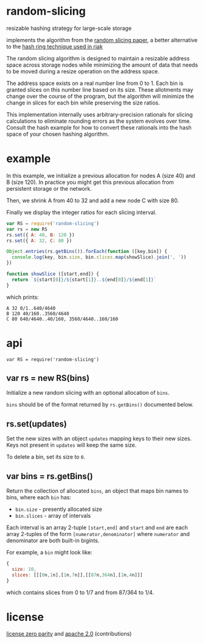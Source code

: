 # random-slicing

resizable hashing strategy for large-scale storage

implements the algorithm from the [random slicing paper][paper],
a better alternative to the [hash ring technique used in riak][riak-critique]

The random slicing algorithm is designed to maintain a resizable address space
across storage nodes while minimizing the amount of data that needs to be moved
during a resize operation on the address space.

The address space exists on a real number line from 0 to 1. Each bin is granted
slices on this number line based on its size. These allotments may change over
the course of the program, but the algorithm will minimize the change in slices
for each bin while preserving the size ratios.

This implementation internally uses arbitrary-precision rationals for slicing
calculations to eliminate rounding errors as the system evolves over time.
Consult the hash example for how to convert these rationals into the hash space
of your chosen hashing algorithm.

[paper]: ftp://ftp.cse.ucsc.edu/pub/darrell/miranda-tos14.pdf
[riak-critique]: https://mobilemonitoringsolutions.com/article-a-critique-of-resizable-hash-tables-riak-core-random-slicing/

# example

In this example, we initialize a previous allocation for nodes A (size 40) and B
(size 120). In practice you might get this previous allocation from persistent
storage or the network.

Then, we shrink A from 40 to 32 and add a new node C with size 80.

Finally we display the integer ratios for each slicing interval.

``` js
var RS = require('random-slicing')
var rs = new RS
rs.set({ A: 40, B: 120 })
rs.set({ A: 32, C: 80 })

Object.entries(rs.getBins()).forEach(function ([key,bin]) {
  console.log(key, bin.size, bin.slices.map(showSlice).join(', '))
})

function showSlice ([start,end]) {
  return `${start[0]}/${start[1]}..${end[0]}/${end[1]}`
}
```

which prints:

```
A 32 0/1..640/4640
B 120 40/160..3560/4640
C 80 640/4640..40/160, 3560/4640..160/160
```

# api

```
var RS = require('random-slicing')
```

## var rs = new RS(bins)

Initialize a new random slicing with an optional allocation of `bins`.

`bins` should be of the format returned by `rs.getBins()` documented below.

## rs.set(updates)

Set the new sizes with an object `updates` mapping keys to their new sizes. Keys
not present in `updates` will keep the same size.

To delete a bin, set its size to `0`.

## var bins = rs.getBins()

Return the collection of allocated `bins`, an object that maps bin names to
bins, where each `bin` has:

* `bin.size` - presently allocated size
* `bin.slices` - array of intervals

Each interval is an array 2-tuple `[start,end]` and `start` and `end` are each
array 2-tuples of the form `[numerator,denominator]` where `numerator` and
denominator are both built-in bigints.

For example, a `bin` might look like:

``` js
{
  size: 10,
  slices: [[[0n,1n],[1n,7n]],[[87n,364n],[1n,4n]]]
}
```

which contains slices from 0 to 1/7 and from 87/364 to 1/4.

# license

[license zero parity](https://licensezero.com/licenses/parity)
and [apache 2.0](https://www.apache.org/licenses/LICENSE-2.0.txt)
(contributions)
